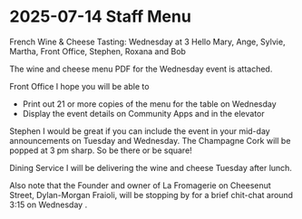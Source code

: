 # 2025-07-14 Staff Menu

French Wine & Cheese Tasting: Wednesday at 3
Hello Mary, Ange, Sylvie, Martha, Front Office, Stephen, Roxana and Bob

The wine and cheese menu PDF for the Wednesday event is attached.

Front Office
I hope you will be able to

* Print out 21 or more copies of the menu for the table on Wednesday
* Display the event details on Community Apps and in the elevator

Stephen
I would be great if you can include the event in your mid-day announcements on Tuesday and Wednesday. The Champagne Cork will be popped at 3 pm sharp. So be there or be square!

Dining Service
I will be delivering the wine and cheese Tuesday after lunch.

Also note that the Founder and owner of La Fromagerie on Cheesenut Street, Dylan-Morgan Fraioli, will be stopping by for a brief chit-chat around 3:15 on Wednesday .
